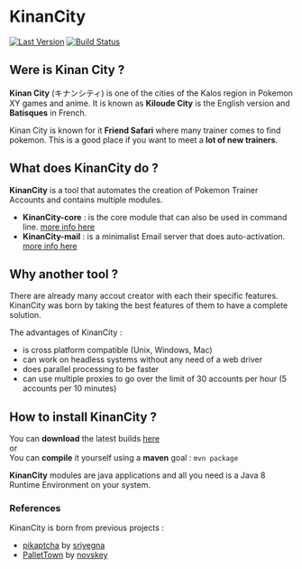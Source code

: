 # KinanCity

[![Last Version](https://img.shields.io/badge/version-1.0.0--Alpha1-brightgreen.svg)](https://github.com/drallieiv/KinanCity/releases/latest)
[![Build Status](https://travis-ci.org/drallieiv/KinanCity.svg?branch=master)](https://travis-ci.org/drallieiv/KinanCity)

## Were is Kinan City ?

**Kinan City** (キナンシティ) is one of the cities of the Kalos region in Pokemon XY games and anime.
It is known as **Kiloude City** is the English version and **Batisques** in French.

Kinan City is known for it **Friend Safari** where many trainer comes to find pokemon. This is a good place if you want to meet a **lot of new trainers**.

## What does KinanCity do ?

**KinanCity** is a tool that automates the creation of Pokemon Trainer Accounts and contains multiple modules.

- **KinanCity-core** : is the core module that can also be used in command line. [more info here](KinanCity-core/README.md)
- **KinanCity-mail** : is a minimalist Email server that does auto-activation. [more info here](KinanCity-mail/README.md)

## Why another tool ?

There are already many accout creator with each their specific features.  
KinanCity was born by taking the best features of them to have a complete solution.

The advantages of KinanCity :
* is cross platform compatible (Unix, Windows, Mac)
* can work on headless systems without any need of a web driver
* does parallel processing to be faster
* can use multiple proxies to go over the limit of 30 accounts per hour (5 accounts per 10 minutes)

## How to install KinanCity ?

You can **download** the latest builds [here](https://github.com/drallieiv/KinanCity/releases)  
or  
You can **compile** it yourself using a **maven** goal : `mvn package`  

**KinanCity** modules are java applications and all you need is a Java 8 Runtime Environment on your system.

### References

KinanCity is born from previous projects :

* [pikaptcha](https://github.com/sriyegna/Pikaptcha) by [sriyegna](https://github.com/sriyegna)
* [PalletTown](https://github.com/novskey/PalletTown) by [novskey](https://github.com/novskey)
